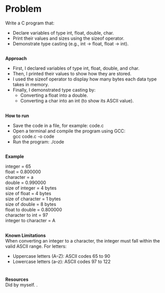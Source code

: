 # Problem
Write a C program that:
-	Declare variables of type int, float, double, char.
-	Print their values and sizes using the sizeof operator.
- Demonstrate type casting (e.g., int → float, float → int).
##
**Approach**
- First, I declared variables of type int, float, double, and char.
- Then, I printed their values to show how they are stored.
- I used the sizeof operator to display how many bytes each data type takes in memory.
- Finally, I demonstrated type casting by:
  - Converting a float into a double.
  - Converting a char into an int (to show its ASCII value).
##
**How to run**
- Save the code in a file, for example: code.c
- Open a terminal and compile the program using GCC:    
  gcc code.c -o code
- Run the program:
    ./code
##
**Example**

 integer = 65  
 float = 0.800000  
 character = a  
 double = 0.990000  
size of integer = 4 bytes  
size of float = 4 bytes   
size of character = 1 bytes  
size of double = 8 bytes  
float to double = 0.800000  
character to int = 97  
integer to character = A  
##
**Known Limitations**  
When converting an integer to a character, the integer must fall within the valid ASCII range.
For letters:
- Uppercase letters (A–Z): ASCII codes 65 to 90
- Lowercase letters (a–z): ASCII codes 97 to 122
#
**Resources**  
Did by myself.
   .

